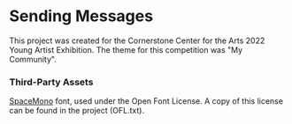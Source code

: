# Sending Messages

This project was created for the Cornerstone Center for the Arts 2022 Young Artist Exhibition. The theme for this competition was "My Community".

### Third-Party Assets

[SpaceMono](https://fonts.google.com/specimen/Space+Mono) font, used under the Open Font License. A copy of this license can be found in the project (OFL.txt).
